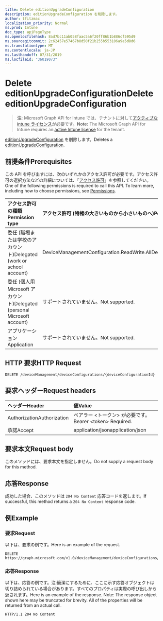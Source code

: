 ```yaml
---
title: Delete editionUpgradeConfiguration
description: editionUpgradeConfiguration を削除します。
author: tfitzmac
localization_priority: Normal
ms.prod: Intune
doc_type: apiPageType
ms.openlocfilehash: 8ad7bc11ab058faac5a6f20ff86b1b886cf595d9
ms.sourcegitcommit: 2c62457e57467b8d50f21b255b553106a9a5d8d6
ms.translationtype: MT
ms.contentlocale: ja-JP
ms.lasthandoff: 07/31/2019
ms.locfileid: "36019073"
---
```

# <a name="delete-editionupgradeconfiguration"></a><span data-ttu-id="6f5a8-103">Delete editionUpgradeConfiguration</span><span class="sxs-lookup"><span data-stu-id="6f5a8-103">Delete editionUpgradeConfiguration</span></span>

> <span data-ttu-id="6f5a8-104">**注:** Microsoft Graph API for Intune では、テナントに対して[アクティブな intune ライセンス](https://go.microsoft.com/fwlink/?linkid=839381)が必要です。</span><span class="sxs-lookup"><span data-stu-id="6f5a8-104">**Note:** The Microsoft Graph API for Intune requires an [active Intune license](https://go.microsoft.com/fwlink/?linkid=839381) for the tenant.</span></span>

<span data-ttu-id="6f5a8-105">[editionUpgradeConfiguration](../resources/intune-deviceconfig-editionupgradeconfiguration.md) を削除します。</span><span class="sxs-lookup"><span data-stu-id="6f5a8-105">Deletes a [editionUpgradeConfiguration](../resources/intune-deviceconfig-editionupgradeconfiguration.md).</span></span>

## <a name="prerequisites"></a><span data-ttu-id="6f5a8-106">前提条件</span><span class="sxs-lookup"><span data-stu-id="6f5a8-106">Prerequisites</span></span>
<span data-ttu-id="6f5a8-p101">この API を呼び出すには、次のいずれかのアクセス許可が必要です。アクセス許可の選択方法などの詳細については、「[アクセス許可](/graph/permissions-reference)」を参照してください。</span><span class="sxs-lookup"><span data-stu-id="6f5a8-p101">One of the following permissions is required to call this API. To learn more, including how to choose permissions, see [Permissions](/graph/permissions-reference).</span></span>

|<span data-ttu-id="6f5a8-109">アクセス許可の種類</span><span class="sxs-lookup"><span data-stu-id="6f5a8-109">Permission type</span></span>|<span data-ttu-id="6f5a8-110">アクセス許可 (特権の大きいものから小さいものへ)</span><span class="sxs-lookup"><span data-stu-id="6f5a8-110">Permissions (from most to least privileged)</span></span>|
|:---|:---|
|<span data-ttu-id="6f5a8-111">委任 (職場または学校のアカウント)</span><span class="sxs-lookup"><span data-stu-id="6f5a8-111">Delegated (work or school account)</span></span>|<span data-ttu-id="6f5a8-112">DeviceManagementConfiguration.ReadWrite.All</span><span class="sxs-lookup"><span data-stu-id="6f5a8-112">DeviceManagementConfiguration.ReadWrite.All</span></span>|
|<span data-ttu-id="6f5a8-113">委任 (個人用 Microsoft アカウント)</span><span class="sxs-lookup"><span data-stu-id="6f5a8-113">Delegated (personal Microsoft account)</span></span>|<span data-ttu-id="6f5a8-114">サポートされていません。</span><span class="sxs-lookup"><span data-stu-id="6f5a8-114">Not supported.</span></span>|
|<span data-ttu-id="6f5a8-115">アプリケーション</span><span class="sxs-lookup"><span data-stu-id="6f5a8-115">Application</span></span>|<span data-ttu-id="6f5a8-116">サポートされていません。</span><span class="sxs-lookup"><span data-stu-id="6f5a8-116">Not supported.</span></span>|

## <a name="http-request"></a><span data-ttu-id="6f5a8-117">HTTP 要求</span><span class="sxs-lookup"><span data-stu-id="6f5a8-117">HTTP Request</span></span>
<!-- {
  "blockType": "ignored"
}
-->
``` http
DELETE /deviceManagement/deviceConfigurations/{deviceConfigurationId}
```

## <a name="request-headers"></a><span data-ttu-id="6f5a8-118">要求ヘッダー</span><span class="sxs-lookup"><span data-stu-id="6f5a8-118">Request headers</span></span>
|<span data-ttu-id="6f5a8-119">ヘッダー</span><span class="sxs-lookup"><span data-stu-id="6f5a8-119">Header</span></span>|<span data-ttu-id="6f5a8-120">値</span><span class="sxs-lookup"><span data-stu-id="6f5a8-120">Value</span></span>|
|:---|:---|
|<span data-ttu-id="6f5a8-121">Authorization</span><span class="sxs-lookup"><span data-stu-id="6f5a8-121">Authorization</span></span>|<span data-ttu-id="6f5a8-122">ベアラー &lt;トークン&gt; が必要です。</span><span class="sxs-lookup"><span data-stu-id="6f5a8-122">Bearer &lt;token&gt; Required.</span></span>|
|<span data-ttu-id="6f5a8-123">承諾</span><span class="sxs-lookup"><span data-stu-id="6f5a8-123">Accept</span></span>|<span data-ttu-id="6f5a8-124">application/json</span><span class="sxs-lookup"><span data-stu-id="6f5a8-124">application/json</span></span>|

## <a name="request-body"></a><span data-ttu-id="6f5a8-125">要求本文</span><span class="sxs-lookup"><span data-stu-id="6f5a8-125">Request body</span></span>
<span data-ttu-id="6f5a8-126">このメソッドには、要求本文を指定しません。</span><span class="sxs-lookup"><span data-stu-id="6f5a8-126">Do not supply a request body for this method.</span></span>

## <a name="response"></a><span data-ttu-id="6f5a8-127">応答</span><span class="sxs-lookup"><span data-stu-id="6f5a8-127">Response</span></span>
<span data-ttu-id="6f5a8-128">成功した場合、このメソッドは `204 No Content` 応答コードを返します。</span><span class="sxs-lookup"><span data-stu-id="6f5a8-128">If successful, this method returns a `204 No Content` response code.</span></span>

## <a name="example"></a><span data-ttu-id="6f5a8-129">例</span><span class="sxs-lookup"><span data-stu-id="6f5a8-129">Example</span></span>

### <a name="request"></a><span data-ttu-id="6f5a8-130">要求</span><span class="sxs-lookup"><span data-stu-id="6f5a8-130">Request</span></span>
<span data-ttu-id="6f5a8-131">以下は、要求の例です。</span><span class="sxs-lookup"><span data-stu-id="6f5a8-131">Here is an example of the request.</span></span>
``` http
DELETE https://graph.microsoft.com/v1.0/deviceManagement/deviceConfigurations/{deviceConfigurationId}
```

### <a name="response"></a><span data-ttu-id="6f5a8-132">応答</span><span class="sxs-lookup"><span data-stu-id="6f5a8-132">Response</span></span>
<span data-ttu-id="6f5a8-p102">以下は、応答の例です。注:簡潔にするために、ここに示す応答オブジェクトは切り詰められている場合があります。すべてのプロパティは実際の呼び出しから返されます。</span><span class="sxs-lookup"><span data-stu-id="6f5a8-p102">Here is an example of the response. Note: The response object shown here may be truncated for brevity. All of the properties will be returned from an actual call.</span></span>
``` http
HTTP/1.1 204 No Content
```



